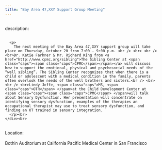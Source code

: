 ```yaml
---
title: "Bay Area 47,XXY Support Group Meeting"
---
```


<div class="flexinode-body flexinode-2">
  <div class="flexinode-textarea-1">
    <div class="form-item">
      <br> <label>description:</label><br /> <br> 
      
      <p>
        The next meeting of the Bay Area 47,XXY support group will take place on Thursday, October 20 from 7:00 – 9:00 p.m. <br /> <br> <br /> <br>Dr. Katie Farhner & Mr. Richard King from <a href="http://www.cpmc.org/sibling">The Sibling Center at <span class="caps"><span class="caps">CPMC</span></span></a> will discuss how to support the emotional, physical and psychosocial needs of the “well sibling”. The Sibling Center recognizes that when there is a child or adolescent with a medical condition in the family, parents often overlook the needs of the well brothers and sisters.<br /> <br> <br /> <br>Lindy Joffe, <span class="caps">MS, <span class="caps">OTR</span> </span>at the Child Development Center at <span class="caps"><span class="caps">CPMC</span> </span>will talk about Sensory Dysfunction. Her presentation will concentrate on identifying sensory dysfunction, examples of the therapies an occupational therapist may use to treat sensory dysfunction, and finding an OT trained in sensory integration.
      </p><br>
    </div><br>
  </div>
  
  <div class="flexinode-textfield-2">
    <div class="form-item">
      <br> <label>Location:</label><br /> <br> Bothin Auditorium at California Pacific Medical Center in San Francisco<br>
    </div><br>
  </div>
</div>